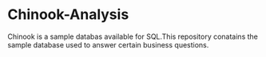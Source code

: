 # Chinook-Analysis
Chinook is a sample databas available for SQL.This repository conatains the sample database used to answer certain business questions.

